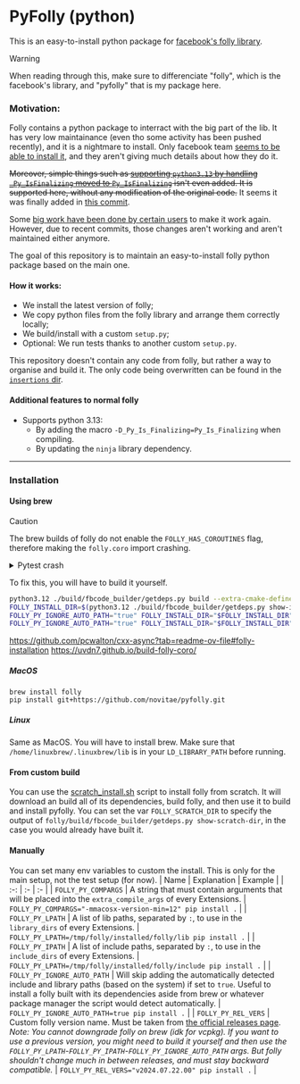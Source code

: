 # PyFolly (python)
This is an easy-to-install python package for [facebook's folly library](https://github.com/facebook/folly).

> [!WARNING]
> When reading through this, make sure to differenciate "folly", which is the facebook's library, and "pyfolly" that is my package here.
### Motivation:
Folly contains a python package to interract with the big part of the lib. It has very low maintainance (even tho some activity has been pushed recently), and it is a nightmare to install. Only facebook team [seems to be able to install it](https://github.com/facebook/folly/pull/2361#issuecomment-2598875276), and they aren't giving much details about how they do it.

~~Moreover, simple things such as [supporting `python3.13` by handling `_Py_IsFinalizing` moved to `Py_IsFinalizing`](https://github.com/facebook/folly/pull/2360) isn't even added. It is supported here, without any modification of the original code.~~
It seems it was finally added in [this commit](https://github.com/facebook/folly/commit/9ecb9c22f172a21cc164e751951a35a44673bdd6).

Some [big work have been done by certain users](https://github.com/facebook/folly/issues/1703) to make it work again. However, due to recent commits, those changes aren't working and aren't maintained either anymore.

The goal of this repository is to maintain an easy-to-install folly python package based on the main one.
#### How it works:
- We install the latest version of folly;
- We copy python files from the folly library and arrange them correctly locally;
- We build/install with a custom `setup.py`;
- Optional: We run tests thanks to another custom `setup.py`.

This repository doesn't contain any code from folly, but rather a way to organise and build it. The only code being overwritten can be found in the [`insertions` dir](./insertions/).
#### Additional features to normal folly
- Supports python 3.13:
  - By adding the macro `-D_Py_Is_Finalizing=Py_Is_Finalizing` when compiling.
  - By updating the `ninja` library dependency.
---
### Installation
#### Using brew
> [!CAUTION]
> The brew builds of folly do not enable the `FOLLY_HAS_COROUTINES` flag, therefore making the `folly.coro` import crashing.
> <details>
>   <summary>Pytest crash</summary>
> 
>   ```
>   ============================================================== test session starts ===============================================================
>   platform darwin -- Python 3.13.2, pytest-7.4.4, pluggy-1.5.0
>   rootdir: /Users/n/pyfolly
>   configfile: pyproject.toml
>   collected 58 items / 3 errors                                                                                                                    
> 
>   ===================================================================== ERRORS =====================================================================
>   ___________________________________________________ ERROR collecting folly/python/test/coro.py ___________________________________________________
>   ImportError while importing test module '/Users/n/pyfolly/folly/python/test/coro.py'.
>   Hint: make sure your test modules/packages have valid Python names.
>   Traceback:
>   /opt/homebrew/Cellar/python@3.13/3.13.2/Frameworks/Python.framework/Versions/3.13/lib/python3.13/importlib/__init__.py:88: in import_module
>       return _bootstrap._gcd_import(name[level:], package, level)
>   folly/python/test/coro.py:20: in <module>
>       from . import simplebridgecoro
>   E   ImportError: dlopen(/Users/n/pyfolly/folly/python/test/simplebridgecoro.cpython-313-darwin.so, 0x0002): symbol not found in flat namespace '__ZN5folly36resumeCoroutineWithNewAsyncStackRootENSt3__116coroutine_handleIvEERNS_15AsyncStackFrameE'
>   ________________________________________________ ERROR collecting folly/python/test/generator.py _________________________________________________
>   ImportError while importing test module '/Users/n/pyfolly/folly/python/test/generator.py'.
>   Hint: make sure your test modules/packages have valid Python names.
>   Traceback:
>   /opt/homebrew/Cellar/python@3.13/3.13.2/Frameworks/Python.framework/Versions/3.13/lib/python3.13/importlib/__init__.py:88: in import_module
>       return _bootstrap._gcd_import(name[level:], package, level)
>   folly/python/test/generator.py:20: in <module>
>       from .simplegenerator import SimpleGenerator
>   E   ImportError: dlopen(/Users/n/pyfolly/folly/python/test/simplegenerator.cpython-313-darwin.so, 0x0002): symbol not found in flat namespace '__ZN5folly36resumeCoroutineWithNewAsyncStackRootENSt3__116coroutine_handleIvEERNS_15AsyncStackFrameE'
>   _________________________________________________ ERROR collecting folly/python/test/teardown.py _________________________________________________
>   ImportError while importing test module '/Users/n/pyfolly/folly/python/test/teardown.py'.
>   Hint: make sure your test modules/packages have valid Python names.
>   Traceback:
>   /opt/homebrew/Cellar/python@3.13/3.13.2/Frameworks/Python.framework/Versions/3.13/lib/python3.13/importlib/__init__.py:88: in import_module
>       return _bootstrap._gcd_import(name[level:], package, level)
>   folly/python/test/teardown.py:22: in <module>
>       from . import simplebridge, simplebridgecoro
>   E   ImportError: dlopen(/Users/n/pyfolly/folly/python/test/simplebridgecoro.cpython-313-darwin.so, 0x0002): symbol not found in flat namespace '__ZN5folly36resumeCoroutineWithNewAsyncStackRootENSt3__116coroutine_handleIvEERNS_15AsyncStackFrameE'
>   ============================================================ short test summary info =============================================================
>   ERROR folly/python/test/coro.py
>   ERROR folly/python/test/generator.py
>   ERROR folly/python/test/teardown.py
>   !!!!!!!!!!!!!!!!!!!!!!!!!!!!!!!!!!!!!!!!!!!!!!!!!!!! Interrupted: 3 errors during collection !!!!!!!!!!!!!!!!!!!!!!!!!!!!!!!!!!!!!!!!!!!!!!!!!!!!!
>   =============================================================== 3 errors in 1.23s ================================================================
>   ```
> </details>
>
> To fix this, you will have to build it yourself.
> ```sh
> python3.12 ./build/fbcode_builder/getdeps.py build --extra-cmake-defines '{"CMAKE_CXX_FLAGS": "-fcoroutines", "CMAKE_CXX_STANDARD": "20"}' --no-tests
> FOLLY_INSTALL_DIR=$(python3.12 ./build/fbcode_builder/getdeps.py show-inst-dir --extra-cmake-defines '{"CMAKE_CXX_FLAGS": "-fcoroutines", "CMAKE_CXX_STANDARD": "20"}' --no-tests)
> FOLLY_PY_IGNORE_AUTO_PATH="true" FOLLY_INSTALL_DIR="$FOLLY_INSTALL_DIR" python setup.py build_ext --inplace
> FOLLY_PY_IGNORE_AUTO_PATH="true" FOLLY_INSTALL_DIR="$FOLLY_INSTALL_DIR" ./build_tests.sh # Build tests
> ```
> https://github.com/pcwalton/cxx-async?tab=readme-ov-file#folly-installation
> https://uvdn7.github.io/build-folly-coro/

##### MacOS
```
brew install folly
pip install git+https://github.com/novitae/pyfolly.git
```
##### Linux
Same as MacOS. You will have to install brew. Make sure that `/home/linuxbrew/.linuxbrew/lib` is in your `LD_LIBRARY_PATH` before running.
#### From custom build
You can use the [scratch_install.sh](./scratch_install.sh) script to install folly from scratch. It will download an build all of its dependencies, build folly, and then use it to build and install pyfolly. You can set the var `FOLLY_SCRATCH_DIR` to specify the output of `folly/build/fbcode_builder/getdeps.py show-scratch-dir`, in the case you would already have built it.
#### Manually
You can set many env variables to custom the install. This is only for the main setup, not the test setup (for now).
| Name | Explanation | Example |
| :-: | :- | :- |
| `FOLLY_PY_COMPARGS` | A string that must contain arguments that will be placed into the `extra_compile_args` of every Extensions. | `FOLLY_PY_COMPARGS="-mmacosx-version-min=12" pip install .` |
| `FOLLY_PY_LPATH` | A list of lib paths, separated by `:`, to use in the `library_dirs` of every Extensions. | `FOLLY_PY_LPATH=/tmp/folly/installed/folly/lib pip install .` |
| `FOLLY_PY_IPATH` | A list of include paths, separated by `:`, to use in the `include_dirs` of every Extensions. | `FOLLY_PY_LPATH=/tmp/folly/installed/folly/include pip install .` |
| `FOLLY_PY_IGNORE_AUTO_PATH` | Will skip adding the automatically detected include and library paths (based on the system) if set to `true`. Useful to install a folly built with its dependencies aside from brew or whatever package manager the script would detect automatically. | `FOLLY_PY_IGNORE_AUTO_PATH=true pip install .` |
| `FOLLY_PY_REL_VERS` | Custom folly version name. Must be taken from [the official releases page](https://github.com/facebook/folly/releases). *Note: You cannot downgrade folly on brew (idk for vcpkg). If you want to use a previous version, you might need to build it yourself and then use the `FOLLY_PY_LPATH`-`FOLLY_PY_IPATH`-`FOLLY_PY_IGNORE_AUTO_PATH` args. But folly shouldn't change much in between releases, and must stay backward compatible.* | `FOLLY_PY_REL_VERS="v2024.07.22.00" pip install .` |
